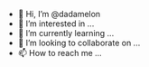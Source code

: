 - 👋 Hi, I’m @dadamelon
- 👀 I’m interested in ...
- 🌱 I’m currently learning ...
- 💞️ I’m looking to collaborate on ...
- 📫 How to reach me ...

<!---
dadamelon/dadamelon is a ✨ special ✨ repository because its `README.md` (this file) appears on your GitHub profile.
You can click the Preview link to take a look at your changes.
--->
